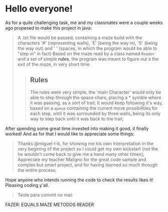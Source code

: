 # Hello everyone!
As for a quite challenging task, me and my classmates were a couple weeks ago propesed to make this project in java:
> A .txt file would be passed, containing a maze build with the characters '#' (representing walls), 'E' (being the way in), 'S' (being the way out) and ' ' (spaces, in which the program would be able to "step in" in fact)
> Based on the maze read by a class named ```Reader``` and a set of simple __rules__, the program was meant to figure out a the exit of the maze, in very short time
>> ## Rules
>> The rules were very simple, the 'main Character' would only be able to step through the space chars, placing a * symble where it was passing, as a sort of trail;
>> It would keep following it's way, based on a ```queue``` containing the current move possibilities for each step, until it was surrounded by three walls, being its only way to step back until it was back to the trail;

After spending some great time invested into making it good, it finally worked! And as for that I would like to appreciate some things:
> Thanks @miguel-l-b, for showing me his own interpretation in the very begining of the project so I could get my own kickstart (not the he wouldn't come back to give me a hand many other times);
> Appreciate my teacher Maligno for the great code sample and complex but smart project, and for having learned so much through the entire process;

Hope anyone who intends running the code to check the results likes it!
Pleasing coding y'all.

> Teste para commit no mac

FAZER:
EQUALS MAZE
METODOS READER
